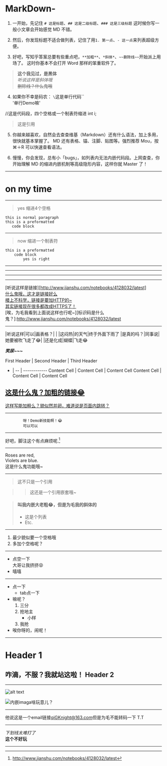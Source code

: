 # MarkDown-

1. 一开始，先记住 `# 这是标题`、`## 这是二级标题`、`### 这是三级标题`
这时候你写一般小文章会开始感觉 MD 不错。

2. 然后，你发现标题不适合做列表，记住了用`1. 第一点`、`- 这一点`来列表超级方便。

3. 好吧，写知乎答案总要有些重点吧，`**加粗**`、`*斜体*`、`~~删除线~~`开始派上用场了。
这时你基本不会打开 Word 那样的笨重软件了。
>**这个我见过，是黑体**
<br />*听说这样是斜体哦*
<br />~~删除线？什么鬼哦~~

4. 如果你不幸是码农： 
`\`这是单行代码\``
<br />'单行Demo嘛'

//这是代码段，四个空格或一个制表符缩进
int i;

> 这是引用

5. 你越来越喜欢，自然会去查查维基（Markdown）还有什么语法，加上多用，很快就基本掌握了。
MD 还有表格、锚、注脚、贴图等。强烈推荐 Mou，按 ⌘＋R 可以快速查看语法。

6. 慢慢，你会发现，总有小「bugs」，如列表内无法内嵌代码段。上网查查，你开始理解 MD 的缩进内嵌机制等高级隐形内容，这样你就 Master 了！

---
# on my time
- - -
> yes 缩进4个空格

    this is normal paragraph
    this is a preformatted
       code block
---

>now 缩进一个制表符

	this is a preformatted
		code block
		 	yes is right
---

***

***

---
[听说这样是链接][http://www.jianshu.com/notebooks/4128032/latest]
<br />[什么鬼哦，这才是链接好么](www.jianshu.com)
<br />[楼上不科学，链接是要加HTTP的~](http://www.jianshu.com/notebooks/4128032/latest)
<br />[其实链接现在很多都改成HTTPS了！](https://www.jianshu.com/notebooks/4128032/latest)
<br />[唉，为毛我看到上面说这样也行呢~][标识码是什么鬼？]:http://www.jianshu.com/notebooks/4128032/latest

---
|听说这样|可以|画表格？|
|
|这闷热|的天气|终于外面下雨了
|是真的吗？|同事说|她要被吹飞走了😂|
|还是化成|蝴蝶|飞走😂

***笑尿~~~***

First Header | Second Header | Third Header
- | -- | ------------
Content Cell | Content Cell  | Content Cell
Content Cell | Content Cell  | Content Cell


## [这是什么鬼？加粗的链接😂](http://www.jianshu.com/notebooks/4128032/latest)
[这样写能加粗么？貌似然并卵，难道说是页面内跳转？](#http://www.jianshu.com/notebooks/4128032/latest)

---

```
   		呀！Demo新技能啊！😂
   		可以可以
```
----
好吧，脚注这个有点麻烦呢.[^1]
[^1]:http://www.jianshu.com/notebooks/4128032/latest
***

Roses are red,   
Violets are blue.
<br />这是什么鬼功能哦~

---

> 这不只是一个引用

> > 这还是一个引用嵌套哦~

> #### 叫我内嵌大老粗😂，但是为毛我的斜体的
> 
> * 这是个列表
> * Etc.

---
1. 最少貌似要一个空格哦
2.  多加个空格呢？

---
* 点空一下 
<br />大哥让我挤挤😝
*  嘻嘻

---
* 点一下
	* tab点一下
* 嘛呢？
	1. 三分
	2. 抢地主
		* 小样
	3. 我抢
* 唉你呀的，闹呢！

---
Header 1
========
咋滴，不服？我就站这啦！
Header 2
--------

---
![alt text][id]

[id]: /url/to/img.jpg "Title"

![内嵌imaga啥玩意儿？](/url/to/img.jpg "这个可以不填")

---
他说这是一个email链接<qiGKnight@163.com>但是为毛不能转码一下 T.T

---
_下划线太难打了_
<br />__这个不好玩__

---
